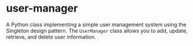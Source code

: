 # user-manager
A Python class implementing a simple user management system using the Singleton design pattern. The `UserManager` class allows you to add, update, retrieve, and delete user information.
